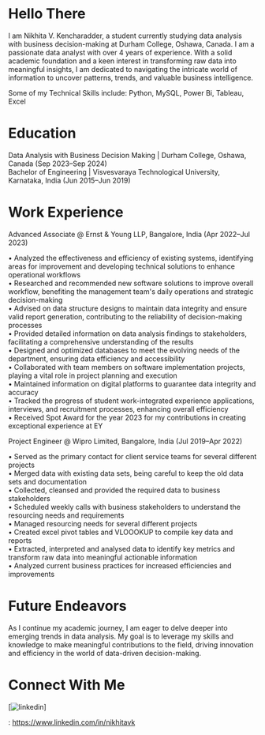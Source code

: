 # Hello There
I am Nikhita V. Kencharadder, a student currently studying data analysis with business decision-making at Durham College, Oshawa, Canada. I am a passionate data analyst with over 4 years of experience. With a solid academic foundation and a keen interest in transforming raw data into meaningful insights, I am dedicated to navigating the intricate world of information to uncover patterns, trends, and valuable business intelligence.

Some of my Technical Skills include: Python, MySQL, Power Bi, Tableau, Excel

# Education
Data Analysis with Business Decision Making | Durham College, Oshawa, Canada (Sep 2023–Sep 2024) <br>
Bachelor of Engineering | Visvesvaraya Technological University, Karnataka, India (Jun 2015–Jun 2019)

# Work Experience
Advanced Associate @ Ernst & Young LLP, Bangalore, India (Apr 2022–Jul 2023)

• Analyzed the effectiveness and efficiency of existing systems, identifying areas for improvement and developing technical solutions to enhance operational workflows <br>
• Researched and recommended new software solutions to improve overall workflow, benefiting the management team's daily operations and strategic decision-making <br>
• Advised on data structure designs to maintain data integrity and ensure valid report generation, contributing to the reliability of decision-making processes <br>
• Provided detailed information on data analysis findings to stakeholders, facilitating a comprehensive understanding of the results <br>
• Designed and optimized databases to meet the evolving needs of the department, ensuring data efficiency and accessibility <br>
• Collaborated with team members on software implementation projects, playing a vital role in project planning and execution <br>
• Maintained information on digital platforms to guarantee data integrity and accuracy <br>
• Tracked the progress of student work-integrated experience applications, interviews, and recruitment processes, enhancing overall efficiency <br>
• Received Spot Award for the year 2023 for my contributions in creating exceptional experience at EY <br>

Project Engineer @ Wipro Limited, Bangalore, India (Jul 2019–Apr 2022)

• Served as the primary contact for client service teams for several different projects <br>
• Merged data with existing data sets, being careful to keep the old data sets and documentation <br>
• Collected, cleansed and provided the required data to business stakeholders <br>
• Scheduled weekly calls with business stakeholders to understand the resourcing needs and requirements <br>
• Managed resourcing needs for several different projects <br>
• Created excel pivot tables and VLOOOKUP to compile key data and reports <br>
• Extracted, interpreted and analysed data to identify key metrics and transform raw data into meaningful actionable information <br>
• Analyzed current business practices for increased efficiencies and improvements <br>

# Future Endeavors
As I continue my academic journey, I am eager to delve deeper into emerging trends in data analysis. My goal is to leverage my skills and knowledge to make meaningful contributions to the field, driving innovation and efficiency in the world of data-driven decision-making.

# Connect With Me
<!-- display the social media buttons in your README -->
[![linkedin](https://github.com/shikhar1020jais1/Git-Social/blob/master/Icons/LinkedIn.png (LinkedIn))]
<!-- To Link your profile to the media buttons -->
: https://www.linkedin.com/in/nikhitavk

